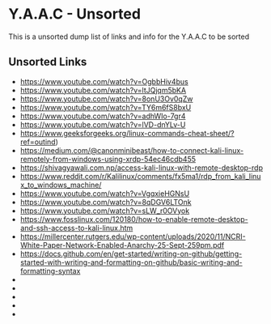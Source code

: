 <!-- ======================================== unsorted.md Start ======================================== -->


<!-- ------------------------------ Intro Start ------------------------------ -->

# Y.A.A.C - Unsorted

This is a unsorted dump list of links and info for the Y.A.A.C to be sorted

<!-- ------------------------------ Intro End ------------------------------ -->


<!-- ------------------------------ Unsorted Links Start ------------------------------ -->

## Unsorted Links

* https://www.youtube.com/watch?v=OgbbHiv4bus
* https://www.youtube.com/watch?v=ltJQjqm5bKA
* https://www.youtube.com/watch?v=8onU3Ov0qZw
* https://www.youtube.com/watch?v=TY6m6fS8bxU
* https://www.youtube.com/watch?v=adhWIo-7gr4
* https://www.youtube.com/watch?v=lVD-dnYLv-U
* https://www.geeksforgeeks.org/linux-commands-cheat-sheet/?ref=outind)
* https://medium.com/@canonminibeast/how-to-connect-kali-linux-remotely-from-windows-using-xrdp-54ec46cdb455
* https://shivagyawali.com.np/access-kali-linux-with-remote-desktop-rdp
* https://www.reddit.com/r/Kalilinux/comments/fx5ma1/rdp_from_kali_linux_to_windows_machine/
* https://www.youtube.com/watch?v=VgqxieHGNsU
* https://www.youtube.com/watch?v=8qDGV6LTOnk
* https://www.youtube.com/watch?v=sLW_r0OVyok
* https://www.fosslinux.com/120180/how-to-enable-remote-desktop-and-ssh-access-to-kali-linux.htm
* https://millercenter.rutgers.edu/wp-content/uploads/2020/11/NCRI-White-Paper-Network-Enabled-Anarchy-25-Sept-259pm.pdf
* https://docs.github.com/en/get-started/writing-on-github/getting-started-with-writing-and-formatting-on-github/basic-writing-and-formatting-syntax
* 
* 
* 
* 
* 

<!-- ------------------------------ Unsorted Links End ------------------------------ -->


<!-- ------------------------------ Outro Start ------------------------------ -->

<!-- ------------------------------ Outro End ------------------------------ -->


<!-- ======================================== unsorted.md end ======================================== -->
